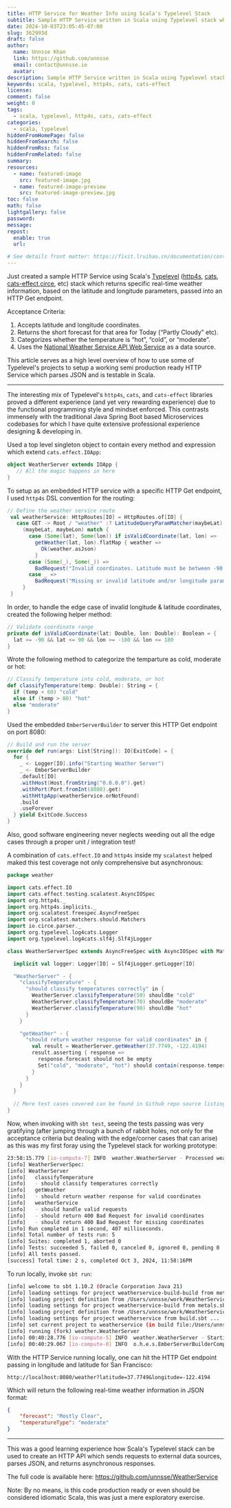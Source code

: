 ```yaml
---
title: HTTP Service for Weather Info using Scala's Typelevel Stack
subtitle: Sample HTTP Service written in Scala using Typelevel stack which presents weather info based on longitude and latitude.
date: 2024-10-03T23:05:45-07:00
slug: 362993d
draft: false
author:
  name: Unnsse Khan
  link: https://github.com/unnsse
  email: contact@unnsse.io
  avatar:
description: Sample HTTP Service written in Scala using Typelevel stack which presents weather info based on longitude and latitude.
keywords: scala, typelevel, http4s, cats, cats-effect
license:
comment: false
weight: 0
tags:
  - scala, typelevel, http4s, cats, cats-effect
categories:
  - scala, typelevel
hiddenFromHomePage: false
hiddenFromSearch: false
hiddenFromRss: false
hiddenFromRelated: false
summary:
resources:
  - name: featured-image
    src: featured-image.jpg
  - name: featured-image-preview
    src: featured-image-preview.jpg
toc: false
math: false
lightgallery: false
password:
message:
repost:
  enable: true
  url:

# See details front matter: https://fixit.lruihao.cn/documentation/content-management/introduction/#front-matter
---
```


Just created a sample HTTP Service using Scala's [Typelevel](https://typelevel.org/) ([http4s](https://http4s.org/), [cats](https://typelevel.org/cats/), [cats-effect](https://typelevel.org/cats-effect/),[circe](https://circe.github.io/circe/), etc) stack 
which returns specific real-time weather information, based on the latitude and longitude parameters, passed into an HTTP Get endpoint.

Acceptance Criteria:

1. Accepts latitude and longitude coordinates.
2. Returns the short forecast for that area for Today (“Partly Cloudy” etc).
3. Categorizes whether the temperature is “hot”, “cold”, or “moderate”.
4. Uses the [National Weather Service API Web Service](https://www.weather.gov/documentation/services-web-api) as a data source.

This article serves as a high level overview of how to use some of Typelevel's projects to setup a working semi production ready HTTP Service which parses JSON and is testable in Scala.

---

The interesting mix of Typelevel's `http4s`, `cats`, and `cats-effect` libraries proved a different experience (and yet
very rewarding experience) due to the functional programming style and mindset enforced. This contrasts immensely with the 
traditional Java Spring Boot based Microservices codebases for which I have quite extensive professional experience
designing & developing in.

Used a top level singleton object to contain every method and expression which extend `cats.effect.IOApp`:

```scala
object WeatherServer extends IOApp { 
   // All the magic happens in here
}
```

To setup as an embedded HTTP service with a specific HTTP Get endpoint, I used `http4s` DSL convention for the routing:

```scala
// Define the weather service route
 val weatherService: HttpRoutes[IO] = HttpRoutes.of[IO] {
   case GET -> Root / "weather" :? LatitudeQueryParamMatcher(maybeLat) +& LongitudeQueryParamMatcher(maybeLon) =>
     (maybeLat, maybeLon) match {
       case (Some(lat), Some(lon)) if isValidCoordinate(lat, lon) =>
         getWeather(lat, lon).flatMap { weather =>
           Ok(weather.asJson)
         }
       case (Some(_), Some(_)) =>
         BadRequest("Invalid coordinates. Latitude must be between -90 and 90, and longitude must be between -180 and 180.")
       case _ =>
         BadRequest("Missing or invalid latitude and/or longitude parameters.")
     }
 }
```

In order, to handle the edge case of invalid longitude & latitude coordinates, created the following helper method:

```scala
// Validate coordinate range
private def isValidCoordinate(lat: Double, lon: Double): Boolean = {
  lat >= -90 && lat <= 90 && lon >= -180 && lon <= 180
}
```

Wrote the following method to categorize the temparture as cold, moderate or hot:

```scala
// Classify temperature into cold, moderate, or hot
def classifyTemperature(temp: Double): String = {
  if (temp < 60) "cold"
  else if (temp > 80) "hot"
  else "moderate"
}
```

Used the embedded `EmberServerBuilder` to server this HTTP Get endpoint on port 8080:

```scala
// Build and run the server
override def run(args: List[String]): IO[ExitCode] = {
  for {
    _ <- Logger[IO].info("Starting Weather Server")
    _ <- EmberServerBuilder
    .default[IO]
    .withHost(Host.fromString("0.0.0.0").get)
    .withPort(Port.fromInt(8080).get)
    .withHttpApp(weatherService.orNotFound)
    .build
    .useForever
  } yield ExitCode.Success
}
```

Also, good software engineering never neglects weeding out all the edge cases through a proper unit / integration test!

A combination of `cats.effect.IO` and `http4s` inside my `scalatest` helped maked this test coverage not only comprehensive but asynchronous:

```scala
package weather

import cats.effect.IO
import cats.effect.testing.scalatest.AsyncIOSpec
import org.http4s._
import org.http4s.implicits._
import org.scalatest.freespec.AsyncFreeSpec
import org.scalatest.matchers.should.Matchers
import io.circe.parser._
import org.typelevel.log4cats.Logger
import org.typelevel.log4cats.slf4j.Slf4jLogger

class WeatherServerSpec extends AsyncFreeSpec with AsyncIOSpec with Matchers {

  implicit val logger: Logger[IO] = Slf4jLogger.getLogger[IO]

  "WeatherServer" - {
    "classifyTemperature" - {
      "should classify temperatures correctly" in {
        WeatherServer.classifyTemperature(50) shouldBe "cold"
        WeatherServer.classifyTemperature(70) shouldBe "moderate"
        WeatherServer.classifyTemperature(90) shouldBe "hot"
      }
    }

    "getWeather" - {
      "should return weather response for valid coordinates" in {
        val result = WeatherServer.getWeather(37.7749, -122.4194)
        result.asserting { response =>
          response.forecast should not be empty
          Set("cold", "moderate", "hot") should contain(response.temperatureType)
        }
      }
    }
  }
  
  // More test cases covered can be found in Github repo source listing (see below)
}
```

Now, when  invoking with `sbt test`, seeing the tests passing was very gratifying (after jumping through a bunch of rabbit 
holes, not only for the acceptance criteria but dealing with the edge/corner cases that can arise) as this was my first foray 
using the Typelevel stack for working prototype:

```bash
23:58:15.779 [io-compute-7] INFO  weather.WeatherServer - Processed weather response: WeatherResponse(Mostly Clear,moderate)
[info] WeatherServerSpec:
[info] WeatherServer
[info]   classifyTemperature
[info]   - should classify temperatures correctly
[info]   getWeather
[info]   - should return weather response for valid coordinates
[info]   weatherService
[info]   - should handle valid requests
[info]   - should return 400 Bad Request for invalid coordinates
[info]   - should return 400 Bad Request for missing coordinates
[info] Run completed in 1 second, 407 milliseconds.
[info] Total number of tests run: 5
[info] Suites: completed 1, aborted 0
[info] Tests: succeeded 5, failed 0, canceled 0, ignored 0, pending 0
[info] All tests passed.
[success] Total time: 2 s, completed Oct 3, 2024, 11:58:16PM
```

To run locally, invoke `sbt run`:

```bash
[info] welcome to sbt 1.10.2 (Oracle Corporation Java 21)
[info] loading settings for project weatherservice-build-build from metals.sbt ...
[info] loading project definition from /Users/unnsse/work/WeatherService/project/project
[info] loading settings for project weatherservice-build from metals.sbt ...
[info] loading project definition from /Users/unnsse/work/WeatherService/project
[info] loading settings for project weatherservice from build.sbt ...
[info] set current project to weatherservice (in build file:/Users/unnsse/work/WeatherService/)
[info] running (fork) weather.WeatherServer 
[info] 00:40:28.776 [io-compute-5] INFO  weather.WeatherServer - Starting Weather Server
[info] 00:40:29.067 [io-compute-0] INFO  o.h.e.s.EmberServerBuilderCompanionPlatform - Ember-Server service bound to address: [::]:8080
```

With the HTTP Service running locally, one can hit the HTTP Get endpoint passing in longitude and latitude for San Francisco:

`http://localhost:8080/weather?latitude=37.7749&longitude=-122.4194`

Which will return the following real-time weather information in JSON format:

```json
{
    "forecast": "Mostly Clear",
    "temperatureType": "moderate"
}
```
---

This was a good learning experience how Scala's Typelevel stack can be used to create an HTTP API which sends requests 
to external data sources, parses JSON, and returns asynchronous responses.

The full code is available here: https://github.com/unnsse/WeatherService

Note: By no means, is this code production ready or even should be considered idiomatic Scala, this was just a mere exploratory
exercise.